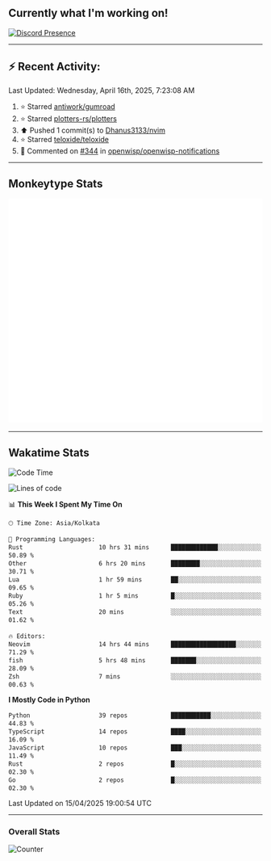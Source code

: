 ## Currently what I'm working on!
[![Discord Presence](https://lanyard.cnrad.dev/api/534981034400284712)](https://discord.com/users/534981034400284712)

---

## :zap: Recent Activity:
<!--RECENT_ACTIVITY:last_update-->
Last Updated: Wednesday, April 16th, 2025, 7:23:08 AM
<!--RECENT_ACTIVITY:last_update_end-->
<!--RECENT_ACTIVITY:start-->
1. ⭐ Starred [antiwork/gumroad](https://github.com/antiwork/gumroad)<br>
2. ⭐ Starred [plotters-rs/plotters](https://github.com/plotters-rs/plotters)<br>
3. ⬆️ Pushed 1 commit(s) to [Dhanus3133/nvim](https://github.com/Dhanus3133/nvim)<br>
4. ⭐ Starred [teloxide/teloxide](https://github.com/teloxide/teloxide)<br>
5. 💬 Commented on [#344](https://github.com/openwisp/openwisp-notifications/pull/344#issuecomment-2754819705) in [openwisp/openwisp-notifications](https://github.com/openwisp/openwisp-notifications)<br>
<!--RECENT_ACTIVITY:end-->

---

## Monkeytype Stats
<a href="https://monkeytype.com/profile/dhanus">
  <img src="https://raw.githubusercontent.com/Dhanus3133/Dhanus3133/monkeytype/monkeytype-lb.svg" alt="Monkeytype Profile" />
</a>

---

## Wakatime Stats
<!--START_SECTION:waka-->
![Code Time](http://img.shields.io/badge/Code%20Time-2%2C641%20hrs%2026%20mins-blue)

![Lines of code](https://img.shields.io/badge/From%20Hello%20World%20I%27ve%20Written-5.9%20million%20lines%20of%20code-blue)

📊 **This Week I Spent My Time On** 

```text
🕑︎ Time Zone: Asia/Kolkata

💬 Programming Languages: 
Rust                     10 hrs 31 mins      █████████████░░░░░░░░░░░░   50.89 % 
Other                    6 hrs 20 mins       ████████░░░░░░░░░░░░░░░░░   30.71 % 
Lua                      1 hr 59 mins        ██░░░░░░░░░░░░░░░░░░░░░░░   09.65 % 
Ruby                     1 hr 5 mins         █░░░░░░░░░░░░░░░░░░░░░░░░   05.26 % 
Text                     20 mins             ░░░░░░░░░░░░░░░░░░░░░░░░░   01.62 % 

🔥 Editors: 
Neovim                   14 hrs 44 mins      ██████████████████░░░░░░░   71.29 % 
fish                     5 hrs 48 mins       ███████░░░░░░░░░░░░░░░░░░   28.09 % 
Zsh                      7 mins              ░░░░░░░░░░░░░░░░░░░░░░░░░   00.63 % 
```

**I Mostly Code in Python** 

```text
Python                   39 repos            ███████████░░░░░░░░░░░░░░   44.83 % 
TypeScript               14 repos            ████░░░░░░░░░░░░░░░░░░░░░   16.09 % 
JavaScript               10 repos            ███░░░░░░░░░░░░░░░░░░░░░░   11.49 % 
Rust                     2 repos             █░░░░░░░░░░░░░░░░░░░░░░░░   02.30 % 
Go                       2 repos             █░░░░░░░░░░░░░░░░░░░░░░░░   02.30 % 
```




 Last Updated on 15/04/2025 19:00:54 UTC
<!--END_SECTION:waka-->
---

### Overall Stats

<img src="https://moe-counter.glitch.me/get/@Dhanus3133?theme=asoul" alt="Counter" />
